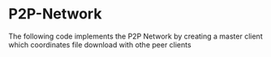 # P2P-Network
The following code implements the P2P Network by creating a master client which coordinates file download with othe peer clients